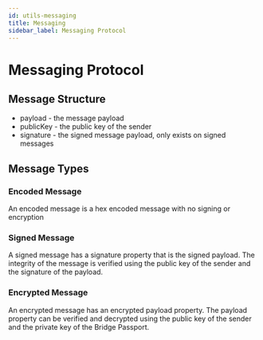 ```yaml
---
id: utils-messaging
title: Messaging
sidebar_label: Messaging Protocol
---
```


# Messaging Protocol
## Message Structure

- payload - the message payload
- publicKey - the public key of the sender
- signature - the signed message payload, only exists on signed messages

## Message Types
### Encoded Message
An encoded message is a hex encoded message with no signing or encryption

### Signed Message
A signed message has a signature property that is the signed payload.  The integrity of the message is verified using the public key of the sender and the signature of the payload.

### Encrypted Message
An encrypted message has an encrypted payload property.  The payload property can be verified and decrypted using the public key of the sender and the private key of the Bridge Passport.
